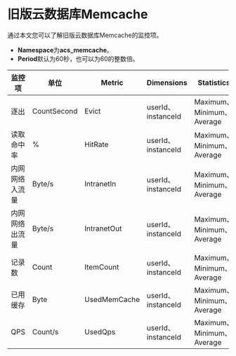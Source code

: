 # 旧版云数据库Memcache

通过本文您可以了解旧版云数据库Memcache的监控项。

-   **Namespace**为**acs\_memcache**。
-   **Period**默认为60秒，也可以为60的整数倍。

|监控项|单位|Metric|Dimensions|Statistics|
|---|--|------|----------|----------|
|逐出|CountSecond|Evict|userId、instanceId|Maximum、Minimum、Average|
|读取命中率|%|HitRate|userId、instanceId|Maximum、Minimum、Average|
|内网网络入流量|Byte/s|IntranetIn|userId、instanceId|Maximum、Minimum、Average|
|内网网络出流量|Byte/s|IntranetOut|userId、instanceId|Maximum、Minimum、Average|
|记录数|Count|ItemCount|userId、instanceId|Maximum、Minimum、Average|
|已用缓存|Byte|UsedMemCache|userId、instanceId|Maximum、Minimum、Average|
|QPS|Count/s|UsedQps|userId、instanceId|Maximum、Minimum、Average|

